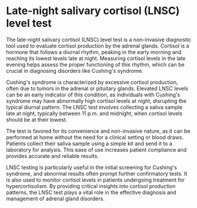 <!--
source: gpt-40
abbr: LNSC
tags: cortisol tests
-->

# Late-night salivary cortisol (LNSC) level test

The late-night salivary cortisol (LNSC) level test is a non-invasive diagnostic tool used to evaluate cortisol production by the adrenal glands. Cortisol is a hormone that follows a diurnal rhythm, peaking in the early morning and reaching its lowest levels late at night. Measuring cortisol levels in the late evening helps assess the proper functioning of this rhythm, which can be crucial in diagnosing disorders like Cushing's syndrome.

Cushing's syndrome is characterized by excessive cortisol production, often due to tumors in the adrenal or pituitary glands. Elevated LNSC levels can be an early indicator of this condition, as individuals with Cushing's syndrome may have abnormally high cortisol levels at night, disrupting the typical diurnal pattern. The LNSC test involves collecting a saliva sample late at night, typically between 11 p.m. and midnight, when cortisol levels should be at their lowest.

The test is favored for its convenience and non-invasive nature, as it can be performed at home without the need for a clinical setting or blood draws. Patients collect their saliva sample using a simple kit and send it to a laboratory for analysis. This ease of use increases patient compliance and provides accurate and reliable results.

LNSC testing is particularly useful in the initial screening for Cushing's syndrome, and abnormal results often prompt further confirmatory tests. It is also used to monitor cortisol levels in patients undergoing treatment for hypercortisolism. By providing critical insights into cortisol production patterns, the LNSC test plays a vital role in the effective diagnosis and management of adrenal gland disorders.

